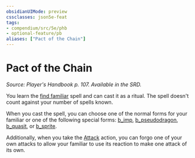 ```yaml
---
obsidianUIMode: preview
cssclasses: json5e-feat
tags:
- compendium/src/5e/phb
- optional-feature/pb
aliases: ["Pact of the Chain"]
---
```

# Pact of the Chain
*Source: Player's Handbook p. 107. Available in the SRD.*  

You learn the [find familiar](find-familiar.md) spell and can cast it as a ritual. The spell doesn't count against your number of spells known.

When you cast the spell, you can choose one of the normal forms for your familiar or one of the following special forms: [b_imp](b_imp.md), [b_pseudodragon](b_pseudodragon.md), [b_quasit](b_quasit.md), or [b_sprite](b_sprite.md).

Additionally, when you take the [Attack](_actions.md#Attack) action, you can forgo one of your own attacks to allow your familiar to use its reaction to make one attack of its own.